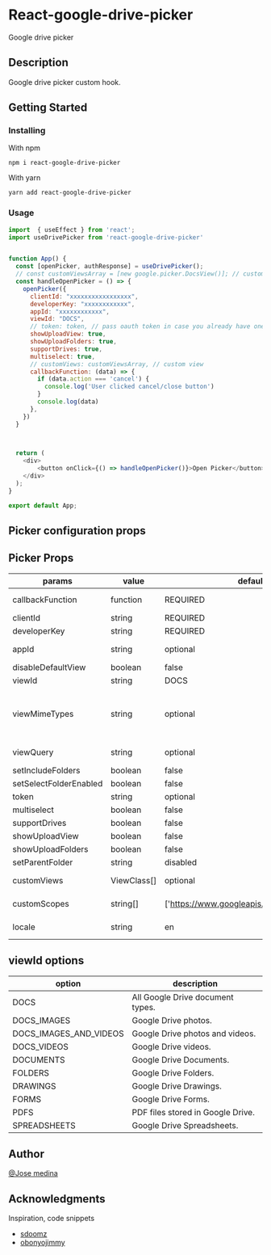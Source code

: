 # React-google-drive-picker

Google drive picker

## Description

Google drive picker custom hook.

## Getting Started

### Installing

With npm
```
npm i react-google-drive-picker
```
With yarn
```
yarn add react-google-drive-picker
```

### Usage

```js
import  { useEffect } from 'react';
import useDrivePicker from 'react-google-drive-picker'


function App() {
  const [openPicker, authResponse] = useDrivePicker();  
  // const customViewsArray = [new google.picker.DocsView()]; // custom view
  const handleOpenPicker = () => {
    openPicker({
      clientId: "xxxxxxxxxxxxxxxxx",
      developerKey: "xxxxxxxxxxxx",
      appId: "xxxxxxxxxxxx",
      viewId: "DOCS",
      // token: token, // pass oauth token in case you already have one
      showUploadView: true,
      showUploadFolders: true,
      supportDrives: true,
      multiselect: true,
      // customViews: customViewsArray, // custom view
      callbackFunction: (data) => {
        if (data.action === 'cancel') {
          console.log('User clicked cancel/close button')
        }
        console.log(data)
      },
    })
  }


  
  return (
    <div>
        <button onClick={() => handleOpenPicker()}>Open Picker</button>
    </div>
  );
}

export default App;
```


## Picker configuration props

## Picker Props

|    params        |   value  |  default value   |          description          |
|------------------|----------|------------------|-------------------------------|
| callbackFunction  |function    |  REQUIRED       |Callback function that will be called on picker action |
|    clientId      |  string  |     REQUIRED     |      Google client id         |
|    developerKey  |  string  |     REQUIRED     |      Google developer key     |
|    appId  |  string  |     optional     |      Google app ID (optional - may be required if using drive.file scope)     |
|    disableDefaultView  |  boolean  |     false     |      disables default view     |
|    viewId        |  string  |     DOCS         |         ViewIdOptions         |
|    viewMimeTypes |  string  |     optional     |Comma separated mimetypes. Use this in place of viewId if you need to filter multiple type of files. list: https://developers.google.com/drive/api/v3/mime-types.|
|    viewQuery    |  string  |     optional     |Used to set a search query i.e. View.searchQuery(viewQuery) |
|setIncludeFolders|  boolean  |     false        |Show folders in the view items.|
|setSelectFolderEnabled|boolean|     false       |Allows the user to select a folder in Google Drive.|
|   token          |  string  |     optional     | access_token to skip auth part|
|  multiselect     |  boolean |     false        | Enable picker multiselect     |
| supportDrives    |  boolean |     false        |    Support shared drives      |
| showUploadView   |  boolean |     false        |     Enable upload view        |
| showUploadFolders|  boolean |     false        |Enable folder selection(upload)|
| setParentFolder  |  string  |     disabled     |  Drive folder id to upload    |
| customViews      |ViewClass[]|    optional     |  Array of custom views you want to add to the picker|
| customScopes      |string[]|    ['https://www.googleapis.com/auth/drive.readonly']     |  Array of custom scopes you want to add to the picker|
| locale           |string    |    en            | List of supported locales https://developers.google.com/picker/docs#i18n|


  ## viewId options
|    option            |         description             |
|----------------------|---------------------------------|
|    DOCS            |All Google Drive document types. |
|  DOCS_IMAGES          |Google Drive photos.             
|DOCS_IMAGES_AND_VIDEOS |Google Drive photos and videos.  |
|    DOCS_VIDEOS        |Google Drive videos.             |
|    DOCUMENTS          |	Google Drive Documents.         |
|    FOLDERS            |Google Drive Folders.            |
|    DRAWINGS           |Google Drive Drawings.           |
|    FORMS              |	Google Drive Forms.             |
|    PDFS               |PDF files stored in Google Drive.|
|    SPREADSHEETS       |Google Drive Spreadsheets.       |

## Author

[@Jose medina](https://www.linkedin.com/in/jos%C3%A9-medina-56479a128/)


## Acknowledgments
Inspiration, code snippets
* [sdoomz](https://github.com/sdoomz/react-google-picker)
* [obonyojimmy](https://github.com/obonyojimmy/react-drive-picker#readme)